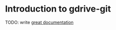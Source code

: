 # Introduction to gdrive-git

TODO: write [great documentation](http://jacobian.org/writing/great-documentation/what-to-write/)
